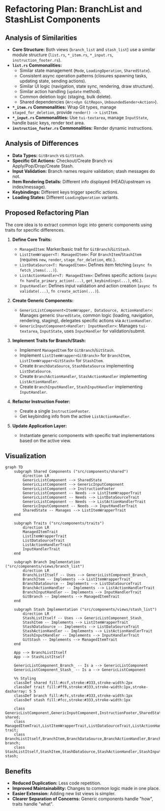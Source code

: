 # Refactoring Plan: BranchList and StashList Components

## Analysis of Similarities

- **Core Structure:** Both views (`branch_list` and `stash_list`) use a similar module structure (`list.rs`, `*_item.rs`, `*_input.rs`, `instruction_footer.rs`).
- **`list.rs` Commonalities:**
  - Similar state management (`Mode`, `LoadingOperation`, `SharedState`).
  - Consistent async operation patterns (closures spawning tasks, updating state, sending actions).
  - Similar UI logic (navigation, state sync, rendering, draw structure).
  - Similar action handling (`update` method).
  - Common deletion logic (staging, bulk delete).
  - Shared dependencies (`Arc<dyn GitRepo>`, `UnboundedSender<Action>`).
- **`*_item.rs` Commonalities:** Wrap Git types, manage `staged_for_deletion`, provide `render() -> ListItem`.
- **`*_input.rs` Commonalities:** Use `tui-textarea`, manage `InputState`, handle basic keys, render text area.
- **`instruction_footer.rs` Commonalities:** Render dynamic instructions.

## Analysis of Differences

- **Data Types:** `GitBranch` vs `GitStash`.
- **Specific Git Actions:** Checkout/Create Branch vs Apply/Pop/Drop/Create Stash.
- **Input Validation:** Branch names require validation; stash messages do not.
- **Item Rendering Details:** Different info displayed (HEAD/upstream vs index/message).
- **Keybindings:** Different keys trigger specific actions.
- **Loading States:** Different `LoadingOperation` variants.

## Proposed Refactoring Plan

The core idea is to extract common logic into generic components using traits for specific differences.

1.  **Define Core Traits:**

    - `ManagedItem`: Marker/basic trait for `GitBranch`/`GitStash`.
    - `ListItemWrapper<T: ManagedItem>`: For `BranchItem`/`StashItem` (requires `new`, `render`, `stage_for_deletion`, etc.).
    - `ListDataSource<T: ManagedItem>`: Defines item fetching (`async fn fetch_items(...)`).
    - `ListActionHandler<T: ManagedItem>`: Defines specific actions (`async fn handle_primary_action(...)`, `get_keybindings(...)`, etc.).
    - `InputHandler`: Defines input validation and action creation (`async fn validate(...)`, `fn create_action(...)`).

2.  **Create Generic Components:**

    - `GenericListComponent<ItemWrapper, DataSource, ActionHandler>`: Manages generic `SharedState`, common logic (loading, navigation, rendering, staging), delegates specific actions via `ActionHandler`.
    - `GenericInputComponent<Handler: InputHandler>`: Manages `tui-textarea`, `InputState`, uses `InputHandler` for validation/submit.

3.  **Implement Traits for Branch/Stash:**

    - Implement `ManagedItem` for `GitBranch`/`GitStash`.
    - Implement `ListItemWrapper<GitBranch>` for `BranchItem`, `ListItemWrapper<GitStash>` for `StashItem`.
    - Create `BranchDataSource`, `StashDataSource` implementing `ListDataSource`.
    - Create `BranchActionHandler`, `StashActionHandler` implementing `ListActionHandler`.
    - Create `BranchInputHandler`, `StashInputHandler` implementing `InputHandler`.

4.  **Refactor Instruction Footer:**

    - Create a single `InstructionFooter`.
    - Get keybinding info from the active `ListActionHandler`.

5.  **Update Application Layer:**
    - Instantiate generic components with specific trait implementations based on the active view.

## Visualization

```mermaid
graph TD
    subgraph Shared Components ("src/components/shared")
        direction LR
        GenericListComponent --> SharedState
        GenericListComponent --> GenericInputComponent
        GenericListComponent --> InstructionFooter
        GenericListComponent -- Needs --> ListItemWrapperTrait
        GenericListComponent -- Needs --> ListDataSourceTrait
        GenericListComponent -- Needs --> ListActionHandlerTrait
        GenericInputComponent -- Needs --> InputHandlerTrait
        SharedState -- Manages --> ListItemWrapperTrait
    end

    subgraph Traits ("src/components/traits")
        direction LR
        ManagedItemTrait
        ListItemWrapperTrait
        ListDataSourceTrait
        ListActionHandlerTrait
        InputHandlerTrait
    end

    subgraph Branch Implementation ("src/components/views/branch_list")
        direction LR
        BranchListItself -- Uses --> GenericListComponent_Branch_
        BranchItem -- Implements --> ListItemWrapperTrait
        BranchDataSource -- Implements --> ListDataSourceTrait
        BranchActionHandler -- Implements --> ListActionHandlerTrait
        BranchInputHandler -- Implements --> InputHandlerTrait
        GitBranch -- Implements --> ManagedItemTrait
    end

    subgraph Stash Implementation ("src/components/views/stash_list")
        direction LR
        StashListItself -- Uses --> GenericListComponent_Stash_
        StashItem -- Implements --> ListItemWrapperTrait
        StashDataSource -- Implements --> ListDataSourceTrait
        StashActionHandler -- Implements --> ListActionHandlerTrait
        StashInputHandler -- Implements --> InputHandlerTrait
        GitStash -- Implements --> ManagedItemTrait
    end

    App --> BranchListItself
    App --> StashListItself

    GenericListComponent_Branch_ -- Is a --> GenericListComponent
    GenericListComponent_Stash_ -- Is a --> GenericListComponent

    %% Styling
    classDef shared fill:#ccf,stroke:#333,stroke-width:2px
    classDef trait fill:#ff9,stroke:#333,stroke-width:1px,stroke-dasharray: 5 5
    classDef branch fill:#cfc,stroke:#333,stroke-width:1px
    classDef stash fill:#fcc,stroke:#333,stroke-width:1px

    class GenericListComponent,GenericInputComponent,InstructionFooter,SharedState shared;
    class ManagedItemTrait,ListItemWrapperTrait,ListDataSourceTrait,ListActionHandlerTrait,InputHandlerTrait trait;
    class BranchListItself,BranchItem,BranchDataSource,BranchActionHandler,BranchInputHandler,GitBranch branch;
    class StashListItself,StashItem,StashDataSource,StashActionHandler,StashInputHandler,GitStash stash;
```

## Benefits

- **Reduced Duplication:** Less code repetition.
- **Improved Maintainability:** Changes to common logic made in one place.
- **Easier Extension:** Adding new list views is simpler.
- **Clearer Separation of Concerns:** Generic components handle "how", traits handle "what".
